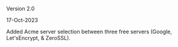 Version 2.0

17-Oct-2023

Added Acme server selection between three free servers (Google, Let'sEncrypt, & ZeroSSL).

